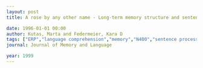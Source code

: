 ```yaml
---
layout: post
title: A rose by any other name - Long-term memory structure and sentence processing

date: 1996-01-01 00:00
author: Kutas, Marta and Federmeier, Kara D
tags: ["ERP","language comprehension","memory","N400","sentence processing"]
journal: Journal of Memory and Language

year: 1999
---
```



